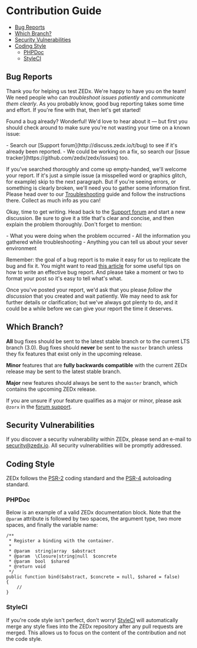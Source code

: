 # Contribution Guide

- [Bug Reports](#bug-reports)
- [Which Branch?](#which-branch)
- [Security Vulnerabilities](#security-vulnerabilities)
- [Coding Style](#coding-style)
    - [PHPDoc](#phpdoc)
    - [StyleCI](#styleci)

<a name="bug-reports"></a>
## Bug Reports

Thank you for helping us test ZEDx. We're happy to have you on the team! We need people who can *troubleshoot issues patiently* and *communicate them clearly*. As you probably know, good bug reporting takes some time and effort. If you're fine with that, then let's get started!

Found a bug already? Wonderful! We'd love to hear about it &mdash; but first you should check around to make sure you're not wasting your time on a known issue:

<div class="content-list" markdown="1">
- Search our [Support forum](http://discuss.zedx.io/t/bug) to see if it's already been reported.
- We could be working on a fix, so search our [issue tracker](https://github.com/zedx/zedx/issues) too.
</div>

If you've searched *thoroughly* and come up empty-handed, we'll welcome your report. If it's just a simple issue (a misspelled word or graphics glitch, for example) skip to the next paragraph. But if you're seeing errors, or something is clearly broken, we'll need you to gather some information first. Please head over to our [Troubleshooting](http://zedx.io/docs/troubleshooting) guide and follow the instructions there. Collect as much info as you can!

Okay, time to get writing. Head back to the [Support forum](http://discuss.zedx.io/t/bug) and start a new discussion. Be sure to give it a title that's clear and concise, and then explain the problem thoroughly. Don't forget to mention:

<div class="content-list" markdown="1">
- What you were doing when the problem occurred
- All the information you gathered while troubleshooting
- Anything you can tell us about your sever environment
</div>

Remember: the goal of a bug report is to make it easy for us to replicate the bug and fix it. You might want to read [this article](http://www.chiark.greenend.org.uk/~sgtatham/bugs.html) for some useful tips on how to write an effective bug report. And please take a moment or two to format your post so it's easy to tell what's what.

Once you've posted your report, we'd ask that you please *follow the discussion* that you created and wait patiently. We may need to ask for further details or clarification; but we've always got plenty to do, and it could be a while before we can give your report the time it deserves.

<a name="which-branch"></a>
## Which Branch?

**All** bug fixes should be sent to the latest stable branch or to the current LTS branch (3.0). Bug fixes should **never** be sent to the `master` branch unless they fix features that exist only in the upcoming release.

**Minor** features that are **fully backwards compatible** with the current ZEDx release may be sent to the latest stable branch.

**Major** new features should always be sent to the `master` branch, which contains the upcoming ZEDx release.

If you are unsure if your feature qualifies as a major or minor, please ask `@zorx` in the [forum support](http://zedx.io).

<a name="security-vulnerabilities"></a>
## Security Vulnerabilities

If you discover a security vulnerability within ZEDx, please send an e-mail to <a href="mailto:security@zedx.io">security@zedx.io</a>. All security vulnerabilities will be promptly addressed.

<a name="coding-style"></a>
## Coding Style

ZEDx follows the [PSR-2](https://github.com/php-fig/fig-standards/blob/master/accepted/PSR-2-coding-style-guide.md) coding standard and the [PSR-4](https://github.com/php-fig/fig-standards/blob/master/accepted/PSR-4-autoloader.md) autoloading standard.

<a name="phpdoc"></a>
### PHPDoc

Below is an example of a valid ZEDx documentation block. Note that the `@param` attribute is followed by two spaces, the argument type, two more spaces, and finally the variable name:

    /**
     * Register a binding with the container.
     *
     * @param  string|array  $abstract
     * @param  \Closure|string|null  $concrete
     * @param  bool  $shared
     * @return void
     */
    public function bind($abstract, $concrete = null, $shared = false)
    {
        //
    }

<a name="styleci"></a>
### StyleCI

If you're code style isn't perfect, don't worry! [StyleCI](https://styleci.io/) will automatically merge any style fixes into the ZEDx repository after any pull requests are merged. This allows us to focus on the content of the contribution and not the code style.

